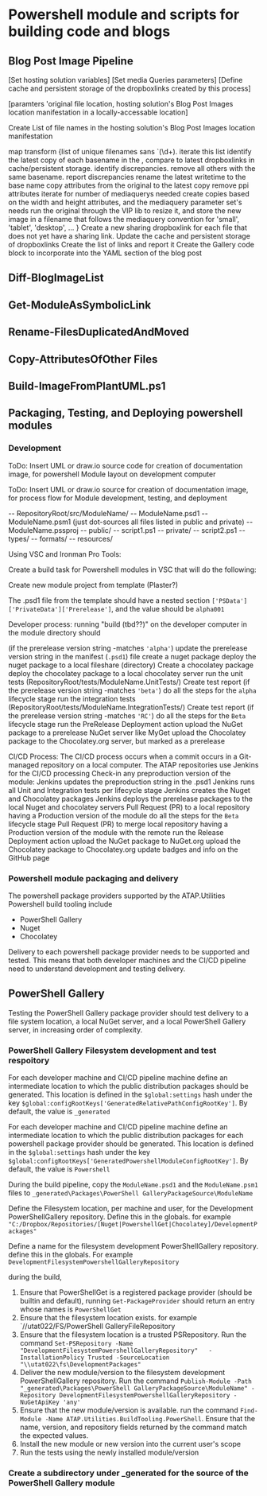 # Powershell module and scripts for building code and blogs

## Blog Post Image Pipeline

[Set hosting solution variables]
[Set media Queries parameters]
[Define cache and persistent storage of the dropboxlinks created by this process]

[paramters 'original file location, hosting solution's Blog Post Images location manifestation in a locally-accessable location]

Create List of file names in the hosting solution's Blog Post Images location manifestation

map transform {list of unique filenames sans `\(\d+). iterate this list
  identify the latest copy of each basename in the , compare to latest dropboxlinks in cache/persistent storage. identify discrepancies. remove all others with the same basename. report discrepancies
  rename the latest writetime to the base name
  copy attributes from the original to the latest copy
  remove ppi attributes
  iterate for number of mediaquerys needed
    create copies based on the width and height attributes, and the mediaquery parameter set's needs
    run the original through the VIP lib to resize it, and store the new image in a filename that follows the mediaquery convention for 'small', 'tablet', 'desktop', ...
  }
  Create a new sharing dropboxlink for each file that does not yet have a sharing link.
  Update the cache and persistent storage of dropboxlinks
  Create the list of links and report it
  Create the Gallery code block to incorporate into the YAML section of the blog post


## Diff-BlogImageList

## Get-ModuleAsSymbolicLink

## Rename-FilesDuplicatedAndMoved

## Copy-AttributesOfOther Files

## Build-ImageFromPlantUML.ps1


## Packaging, Testing, and Deploying powershell modules

### Development

ToDo: Insert UML or draw.io source code for creation of documentation image, for powershell Module layout on development computer

ToDo: Insert UML or draw.io source for creation of documentation image, for process flow for Module development, testing, and deployment

 -- RepositoryRoot/src/ModuleName/
   -- ModuleName.psd1
   -- ModuleName.psm1 (just dot-sources all files listed in public and private)
   -- ModuleName.pssproj
   -- public/
   --   script1.ps1
   -- private/
   --   script2.ps1
   -- types/
   -- formats/
   -- resources/

Using VSC and Ironman Pro Tools:

Create a build task for Powershell modules in VSC that will do the following:

 Create new module project from template (Plaster?)

  The .psd1 file from the template should have a nested section `['PSData']['PrivateData']['Prerelease']`, and the value should be `alpha001`

  Developer process:
  running "build (tbd??)" on the developer computer in the module directory should

   (if the prerelease version string -matches `'alpha'`)
    update the prerelease version string in the manifest (`.psd1`) file
    create a nuget package
    deploy the nuget package to a local fileshare (directory)
    Create a chocolatey package
    deploy the chocolatey package to a local chocolatey server
    run the unit tests (RepositoryRoot/tests/ModuleName.UnitTests/)
    Create test report
   (if the prerelease version string -matches `'beta'`)
    do all the steps for the `alpha` lifecycle stage
    run the integration tests (RepositoryRoot/tests/ModuleName.IntegrationTests/)
    Create test report
   (if the prerelease version string -matches `'RC'`)
    do all the steps for the `Beta` lifecycle stage
    run the PreRelease Deployment action
      upload the NuGet package to a prerelease NuGet server like MyGet
      upload the Chocolatey package to the Chocolatey.org server, but marked as a prerelease

  CI/CD Process:
  The CI/CD process occurs when a commit occurs in a Git-managed repository on a local computer.
  The ATAP repositories use Jenkins for the CI/CD processing
  Check-in any preproduction version of the module:
    Jenkins updates the preproduction string in the .psd1
    Jenkins runs all Unit and Integration tests per lifecycle stage
    Jenkins creates the Nuget and Chocolatey packages
    Jenkins deploys the prerelease packages to the local Nuget and chocolatey servers
  Pull Request (PR) to a local repository having a Production version of the module
    do all the steps for the `Beta` lifecycle stage
  Pull Request (PR) to merge local repository having a Production version of the module with the remote
    run the Release Deployment action
      upload the NuGet package to NuGet.org
      upload the Chocolatey package to Chocolatey.org
    update badges and info on the GitHub page


### Powershell module packaging and delivery

The powershell package providers supported by the ATAP.Utilities Powershell build tooling include

* PowerShell Gallery
* Nuget
* Chocolatey

Delivery to each powershell package provider needs to be supported and tested. This means that both developer machines and the CI/CD pipeline need to understand development and testing delivery.

## PowerShell Gallery

Testing the PowerShell Gallery package provider should test delivery to a file system location, a local NuGet server, and a local PowerShell Gallery server, in increasing order of complexity.

### PowerShell Gallery Filesystem development and test respoitory

For each developer machine and CI/CD pipeline machine define an intermediate location to which the public distribution packages should be generated. This location is defined in the `$global:settings` hash under the key `$global:configRootKeys['GeneratedRelativePathConfigRootKey']`. By default, the value is `_generated`

For each developer machine and CI/CD pipeline machine define an intermediate location to which the public distribution packages for each powershell package provider should be generated. This location is defined in the `$global:settings` hash under the key `$global:configRootKeys['GeneratedPowershellModuleConfigRootKey']`. By default, the value is `Powershell`

During the build pipeline, copy the `ModuleName.psd1` and the `ModuleName.psm1` files to `_generated\Packages\PowerShell GalleryPackageSource\ModuleName`

Define the Filesystem location, per machine and user, for the Development PowerShellGallery repository. Define this in the globals. for example `"C:/Dropbox/Repositories/[Nuget|PowershellGet|Chocolatey]/DevelopmentPackages"`

Define a name for the filesystem development PowerShellGallery repository. define this in the globals. For example `DevelopmentFilesystemPowershellGalleryRepository `

during the build,

1. Ensure that PowerShellGet is a registered package provider (should be builtin and default), running `Get-PackageProvider` should return an entry whose names is `PowerShellGet`
1. Ensure that the filesystem location exists. for example `//utat022/FS/PowerShell GalleryFileRepository
1. Ensure that the filesystem location is a trusted PSRepository. Run the command `Set-PSRepository -Name "DevelopmentFilesystemPowershellGalleryRepository"   -InstallationPolicy Trusted -SourceLocation "\\utat022\fs\DevelopmentPackages"`
1. Deliver the new module/version to the filesystem development PowerShellGallery repository. Run the command `Publish-Module -Path "_generated\Packages\PowerShell GalleryPackageSource\ModuleName" -Repository DevelopmentFilesystemPowershellGalleryRepository -NuGetApiKey 'any'`
1. Ensure that the new module/version is available. run the command `Find-Module -Name ATAP.Utilities.BuildTooling.PowerShell`. Ensure that the name, version, and repository fields returned by the command match the expected values.
1. Install the new module or new version into the current user's scope
1. Run the tests using the newly installed module/version


### Create a subdirectory under _generated for the source of the PowerShell Gallery module


